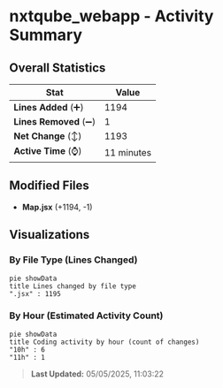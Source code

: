 # nxtqube_webapp - Activity Summary 

## Overall Statistics

| Stat                   | Value                                                             |
| ---------------------- | ----------------------------------------------------------------- |
| **Lines Added** (➕)   | 1194                                          |
| **Lines Removed** (➖) | 1                                        |
| **Net Change** (↕)    | 1193                |
| **Active Time** (⌚)   | 11 minutes |


## Modified Files
- **Map.jsx** (+1194, -1)

## Visualizations

### By File Type (Lines Changed)

```mermaid
pie showData
title Lines changed by file type
".jsx" : 1195
```

### By Hour (Estimated Activity Count)

```mermaid
pie showData
title Coding activity by hour (count of changes)
"10h" : 6
"11h" : 1
```


> **Last Updated:** 05/05/2025, 11:03:22
